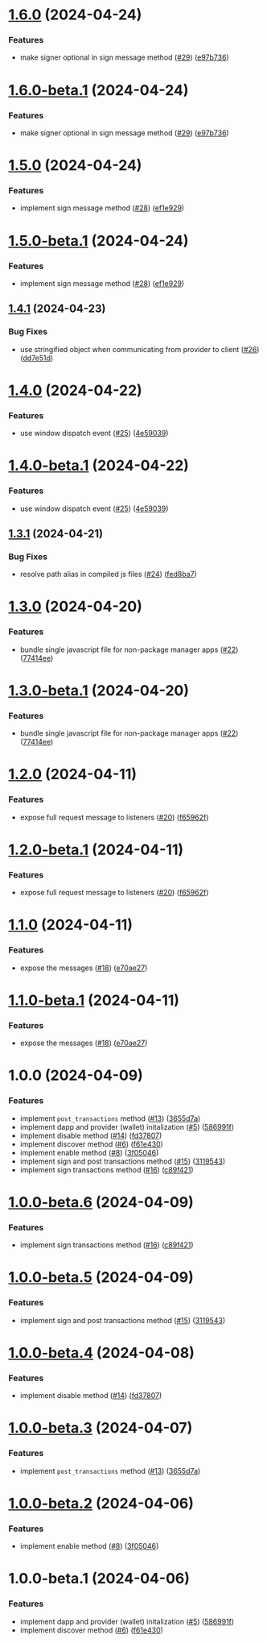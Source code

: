 # [1.6.0](https://github.com/agoralabs-sh/avm-web-provider/compare/v1.5.0...v1.6.0) (2024-04-24)


### Features

* make signer optional in sign message method ([#29](https://github.com/agoralabs-sh/avm-web-provider/issues/29)) ([e97b736](https://github.com/agoralabs-sh/avm-web-provider/commit/e97b736f2ed16b673dcfb39078ec83b2a68c9af7))

# [1.6.0-beta.1](https://github.com/agoralabs-sh/avm-web-provider/compare/v1.5.0...v1.6.0-beta.1) (2024-04-24)


### Features

* make signer optional in sign message method ([#29](https://github.com/agoralabs-sh/avm-web-provider/issues/29)) ([e97b736](https://github.com/agoralabs-sh/avm-web-provider/commit/e97b736f2ed16b673dcfb39078ec83b2a68c9af7))

# [1.5.0](https://github.com/agoralabs-sh/avm-web-provider/compare/v1.4.1...v1.5.0) (2024-04-24)


### Features

* implement sign message method ([#28](https://github.com/agoralabs-sh/avm-web-provider/issues/28)) ([ef1e929](https://github.com/agoralabs-sh/avm-web-provider/commit/ef1e92978a74a15876f7ac4d0a8d84fbd82eb6d2))

# [1.5.0-beta.1](https://github.com/agoralabs-sh/avm-web-provider/compare/v1.4.1...v1.5.0-beta.1) (2024-04-24)


### Features

* implement sign message method ([#28](https://github.com/agoralabs-sh/avm-web-provider/issues/28)) ([ef1e929](https://github.com/agoralabs-sh/avm-web-provider/commit/ef1e92978a74a15876f7ac4d0a8d84fbd82eb6d2))

## [1.4.1](https://github.com/agoralabs-sh/avm-web-provider/compare/v1.4.0...v1.4.1) (2024-04-23)


### Bug Fixes

* use stringified object when communicating from provider to client ([#26](https://github.com/agoralabs-sh/avm-web-provider/issues/26)) ([dd7e51d](https://github.com/agoralabs-sh/avm-web-provider/commit/dd7e51d61a3d23aaa28667c9413c3f30e8a9e56c))

# [1.4.0](https://github.com/agoralabs-sh/avm-web-provider/compare/v1.3.1...v1.4.0) (2024-04-22)


### Features

* use window dispatch event ([#25](https://github.com/agoralabs-sh/avm-web-provider/issues/25)) ([4e59039](https://github.com/agoralabs-sh/avm-web-provider/commit/4e59039ec642df992860f008c82ab59d07b2bb58))

# [1.4.0-beta.1](https://github.com/agoralabs-sh/avm-web-provider/compare/v1.3.1...v1.4.0-beta.1) (2024-04-22)


### Features

* use window dispatch event ([#25](https://github.com/agoralabs-sh/avm-web-provider/issues/25)) ([4e59039](https://github.com/agoralabs-sh/avm-web-provider/commit/4e59039ec642df992860f008c82ab59d07b2bb58))

## [1.3.1](https://github.com/agoralabs-sh/avm-web-provider/compare/v1.3.0...v1.3.1) (2024-04-21)


### Bug Fixes

* resolve path alias in compiled js files ([#24](https://github.com/agoralabs-sh/avm-web-provider/issues/24)) ([fed8ba7](https://github.com/agoralabs-sh/avm-web-provider/commit/fed8ba71e65a70cb821cd60d9dfbeebdf8125396))

# [1.3.0](https://github.com/agoralabs-sh/avm-web-provider/compare/v1.2.0...v1.3.0) (2024-04-20)


### Features

* bundle single javascript file for non-package manager apps ([#22](https://github.com/agoralabs-sh/avm-web-provider/issues/22)) ([77414ee](https://github.com/agoralabs-sh/avm-web-provider/commit/77414eef80008cbfe36c473bcda540d9ddc201bc))

# [1.3.0-beta.1](https://github.com/agoralabs-sh/avm-web-provider/compare/v1.2.0...v1.3.0-beta.1) (2024-04-20)


### Features

* bundle single javascript file for non-package manager apps ([#22](https://github.com/agoralabs-sh/avm-web-provider/issues/22)) ([77414ee](https://github.com/agoralabs-sh/avm-web-provider/commit/77414eef80008cbfe36c473bcda540d9ddc201bc))

# [1.2.0](https://github.com/agoralabs-sh/avm-web-provider/compare/v1.1.0...v1.2.0) (2024-04-11)


### Features

* expose full request message to listeners ([#20](https://github.com/agoralabs-sh/avm-web-provider/issues/20)) ([f65962f](https://github.com/agoralabs-sh/avm-web-provider/commit/f65962f4e154845c4fff27be1369f112dad1eca7))

# [1.2.0-beta.1](https://github.com/agoralabs-sh/avm-web-provider/compare/v1.1.0...v1.2.0-beta.1) (2024-04-11)


### Features

* expose full request message to listeners ([#20](https://github.com/agoralabs-sh/avm-web-provider/issues/20)) ([f65962f](https://github.com/agoralabs-sh/avm-web-provider/commit/f65962f4e154845c4fff27be1369f112dad1eca7))

# [1.1.0](https://github.com/agoralabs-sh/avm-web-provider/compare/v1.0.0...v1.1.0) (2024-04-11)


### Features

* expose the messages ([#18](https://github.com/agoralabs-sh/avm-web-provider/issues/18)) ([e70ae27](https://github.com/agoralabs-sh/avm-web-provider/commit/e70ae27cba800a105748d8b44c521d7ceecf1c9e))

# [1.1.0-beta.1](https://github.com/agoralabs-sh/avm-web-provider/compare/v1.0.0...v1.1.0-beta.1) (2024-04-11)


### Features

* expose the messages ([#18](https://github.com/agoralabs-sh/avm-web-provider/issues/18)) ([e70ae27](https://github.com/agoralabs-sh/avm-web-provider/commit/e70ae27cba800a105748d8b44c521d7ceecf1c9e))

# 1.0.0 (2024-04-09)


### Features

* implement `post_transactions` method ([#13](https://github.com/agoralabs-sh/avm-web-provider/issues/13)) ([3655d7a](https://github.com/agoralabs-sh/avm-web-provider/commit/3655d7a0bb99e2ecb31e6e25b260cc850be8326f))
* implement dapp and provider (wallet) initalization ([#5](https://github.com/agoralabs-sh/avm-web-provider/issues/5)) ([586991f](https://github.com/agoralabs-sh/avm-web-provider/commit/586991fa1da6d9d75ec039f8bedb7df5818b3121))
* implement disable method ([#14](https://github.com/agoralabs-sh/avm-web-provider/issues/14)) ([fd37807](https://github.com/agoralabs-sh/avm-web-provider/commit/fd378079546e3115b6808475e2ad1316040d00b9))
* implement discover method ([#6](https://github.com/agoralabs-sh/avm-web-provider/issues/6)) ([f61e430](https://github.com/agoralabs-sh/avm-web-provider/commit/f61e430f9faf6a85316b6b60f84d27ff59e70636))
* implement enable method ([#8](https://github.com/agoralabs-sh/avm-web-provider/issues/8)) ([3f05046](https://github.com/agoralabs-sh/avm-web-provider/commit/3f050463edfb2400e54573a36e4c893d4aa7d24c))
* implement sign and post transactions method ([#15](https://github.com/agoralabs-sh/avm-web-provider/issues/15)) ([3119543](https://github.com/agoralabs-sh/avm-web-provider/commit/311954333f5924f61625ad2ca9a71a8cface406f))
* implement sign transactions method ([#16](https://github.com/agoralabs-sh/avm-web-provider/issues/16)) ([c89f421](https://github.com/agoralabs-sh/avm-web-provider/commit/c89f421547e0c10f5c2f6a5fe0a76b036dba4e5d))

# [1.0.0-beta.6](https://github.com/agoralabs-sh/avm-web-provider/compare/v1.0.0-beta.5...v1.0.0-beta.6) (2024-04-09)


### Features

* implement sign transactions method ([#16](https://github.com/agoralabs-sh/avm-web-provider/issues/16)) ([c89f421](https://github.com/agoralabs-sh/avm-web-provider/commit/c89f421547e0c10f5c2f6a5fe0a76b036dba4e5d))

# [1.0.0-beta.5](https://github.com/agoralabs-sh/avm-web-provider/compare/v1.0.0-beta.4...v1.0.0-beta.5) (2024-04-09)


### Features

* implement sign and post transactions method ([#15](https://github.com/agoralabs-sh/avm-web-provider/issues/15)) ([3119543](https://github.com/agoralabs-sh/avm-web-provider/commit/311954333f5924f61625ad2ca9a71a8cface406f))

# [1.0.0-beta.4](https://github.com/agoralabs-sh/avm-web-provider/compare/v1.0.0-beta.3...v1.0.0-beta.4) (2024-04-08)


### Features

* implement disable method ([#14](https://github.com/agoralabs-sh/avm-web-provider/issues/14)) ([fd37807](https://github.com/agoralabs-sh/avm-web-provider/commit/fd378079546e3115b6808475e2ad1316040d00b9))

# [1.0.0-beta.3](https://github.com/agoralabs-sh/avm-web-provider/compare/v1.0.0-beta.2...v1.0.0-beta.3) (2024-04-07)


### Features

* implement `post_transactions` method ([#13](https://github.com/agoralabs-sh/avm-web-provider/issues/13)) ([3655d7a](https://github.com/agoralabs-sh/avm-web-provider/commit/3655d7a0bb99e2ecb31e6e25b260cc850be8326f))

# [1.0.0-beta.2](https://github.com/agoralabs-sh/avm-web-provider/compare/v1.0.0-beta.1...v1.0.0-beta.2) (2024-04-06)


### Features

* implement enable method ([#8](https://github.com/agoralabs-sh/avm-web-provider/issues/8)) ([3f05046](https://github.com/agoralabs-sh/avm-web-provider/commit/3f050463edfb2400e54573a36e4c893d4aa7d24c))

# 1.0.0-beta.1 (2024-04-06)


### Features

* implement dapp and provider (wallet) initalization ([#5](https://github.com/agoralabs-sh/avm-web-provider/issues/5)) ([586991f](https://github.com/agoralabs-sh/avm-web-provider/commit/586991fa1da6d9d75ec039f8bedb7df5818b3121))
* implement discover method ([#6](https://github.com/agoralabs-sh/avm-web-provider/issues/6)) ([f61e430](https://github.com/agoralabs-sh/avm-web-provider/commit/f61e430f9faf6a85316b6b60f84d27ff59e70636))

